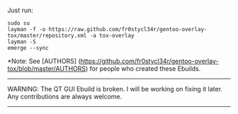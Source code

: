 Just run:
    
    sudo su
    layman -f -o https://raw.github.com/fr0stycl34r/gentoo-overlay-tox/master/repository.xml -a tox-overlay
    layman -S
    emerge --sync

*Note: See [AUTHORS] (https://github.com/fr0stycl34r/gentoo-overlay-tox/blob/master/AUTHORS) for people who created these Ebuilds.
***
WARNING:
The QT GUI Ebuild is broken. I will be working on fixing it later. Any contributions are always welcome.
***

